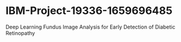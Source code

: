# IBM-Project-19336-1659696485
Deep Learning Fundus Image Analysis for Early Detection of Diabetic Retinopathy
